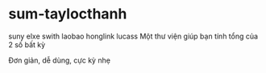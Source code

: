 # sum-taylocthanh
suny
elxe
swith
laobao
honglink
lucass
Một thư viện giúp bạn tính tổng của 2 số bất kỳ

Đơn giản, dễ dùng, cực kỳ nhẹ
